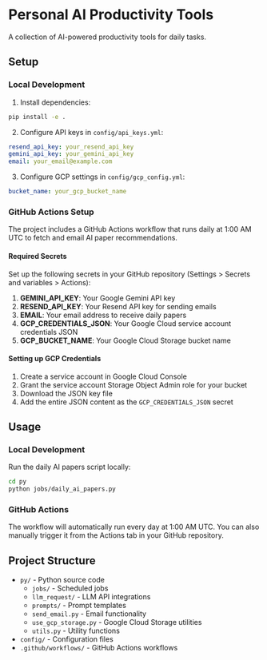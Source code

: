 # Personal AI Productivity Tools

A collection of AI-powered productivity tools for daily tasks.

## Setup

### Local Development

1. Install dependencies:
```bash
pip install -e .
```

2. Configure API keys in `config/api_keys.yml`:
```yaml
resend_api_key: your_resend_api_key
gemini_api_key: your_gemini_api_key
email: your_email@example.com
```

3. Configure GCP settings in `config/gcp_config.yml`:
```yaml
bucket_name: your_gcp_bucket_name
```

### GitHub Actions Setup

The project includes a GitHub Actions workflow that runs daily at 1:00 AM UTC to fetch and email AI paper recommendations.

#### Required Secrets

Set up the following secrets in your GitHub repository (Settings > Secrets and variables > Actions):

1. **GEMINI_API_KEY**: Your Google Gemini API key
2. **RESEND_API_KEY**: Your Resend API key for sending emails
3. **EMAIL**: Your email address to receive daily papers
4. **GCP_CREDENTIALS_JSON**: Your Google Cloud service account credentials JSON
5. **GCP_BUCKET_NAME**: Your Google Cloud Storage bucket name

#### Setting up GCP Credentials

1. Create a service account in Google Cloud Console
2. Grant the service account Storage Object Admin role for your bucket
3. Download the JSON key file
4. Add the entire JSON content as the `GCP_CREDENTIALS_JSON` secret

## Usage

### Local Development

Run the daily AI papers script locally:
```bash
cd py
python jobs/daily_ai_papers.py
```

### GitHub Actions

The workflow will automatically run every day at 1:00 AM UTC. You can also manually trigger it from the Actions tab in your GitHub repository.

## Project Structure

- `py/` - Python source code
  - `jobs/` - Scheduled jobs
  - `llm_request/` - LLM API integrations
  - `prompts/` - Prompt templates
  - `send_email.py` - Email functionality
  - `use_gcp_storage.py` - Google Cloud Storage utilities
  - `utils.py` - Utility functions
- `config/` - Configuration files
- `.github/workflows/` - GitHub Actions workflows 